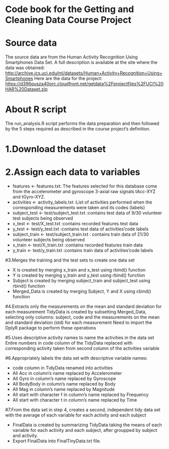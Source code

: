 # Code book for the Getting and Cleaning Data Course Project

# Source data

The source data are from the Human Activity Recognition Using Smartphones Data Set. A full description is available at the site where the data was obtained: http://archive.ics.uci.edu/ml/datasets/Human+Activity+Recognition+Using+Smartphones Here are the data for the project: https://d396qusza40orc.cloudfront.net/getdata%2Fprojectfiles%2FUCI%20HAR%20Dataset.zip

# About R script
The run_analysis.R script performs the data preparation and then followed by the 5 steps required as described in the course project’s definition.

# 1.Download the dataset

# 2.Assign each data to variables
* features <- features.txt: The features selected for this database come from the accelerometer and gyroscope 3-axial raw signals tAcc-XYZ and tGyro-XYZ.
* activities <- activity_labels.txt :List of activities performed when the corresponding measurements were taken and its codes (labels)
* subject_test <- test/subject_test.txt :contains test data of 9/30 volunteer test subjects being observed
* x_test <- test/X_test.txt :contains recorded features test data
* y_test <- test/y_test.txt :contains test data of activities’code labels
* subject_train <- test/subject_train.txt : contains train data of 21/30 volunteer subjects being observed
* x_train <- test/X_train.txt :contains recorded features train data
* y_train <- test/y_train.txt :contains train data of activities’code labels

#3.Merges the training and the test sets to create one data set
* X  is created by merging x_train and x_test using rbind() function
* Y is created by merging y_train and y_test using rbind() function
* Subject  is created by merging subject_train and subject_test using rbind() function
* Merged_Data  is created by merging Subject, Y and X using cbind() function

#4.Extracts only the measurements on the mean and standard deviation for each measurement
        TidyData is created by subsetting Merged_Data, selecting only columns: subject, code and the measurements on the mean and standard deviation (std) for each measurement
        Need to import the DplyR package to perform these operations

#5.Uses descriptive activity names to name the activities in the data set
        Entire numbers in code column of the TidyData replaced with corresponding activity taken from second column of the activities variable

#6.Appropriately labels the data set with descriptive variable names:
* code column in TidyData renamed into activities
* All Acc in column’s name replaced by Accelerometer
* All Gyro in column’s name replaced by Gyroscope
* All BodyBody in column’s name replaced by Body
* All Mag in column’s name replaced by Magnitude
* All start with character f in column’s name replaced by Frequency
* All start with character t in column’s name replaced by Time

#7.From the data set in step 4, creates a second, independent tidy data set with the average of each variable for each activity and each subject
* FinalData is created by summarizing TidyData taking the means of each variable for each activity and each subject, after groupped by subject and activity.
* Export FinalData into FinalTinyData.txt file.
      
        


